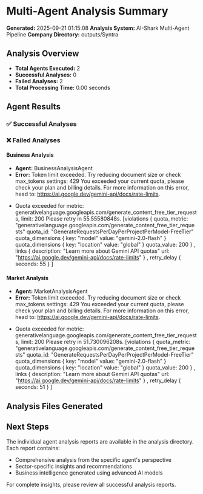 # Multi-Agent Analysis Summary

**Generated:** 2025-09-21 01:15:08
**Analysis System:** AI-Shark Multi-Agent Pipeline
**Company Directory:** outputs/Syntra

## Analysis Overview

- **Total Agents Executed:** 2
- **Successful Analyses:** 0
- **Failed Analyses:** 2
- **Total Processing Time:** 0.00 seconds

## Agent Results

### ✅ Successful Analyses


### ❌ Failed Analyses

#### Business Analysis
- **Agent:** BusinessAnalysisAgent
- **Error:** Token limit exceeded. Try reducing document size or check max_tokens settings: 429 You exceeded your current quota, please check your plan and billing details. For more information on this error, head to: https://ai.google.dev/gemini-api/docs/rate-limits.
* Quota exceeded for metric: generativelanguage.googleapis.com/generate_content_free_tier_requests, limit: 200
Please retry in 55.55580848s. [violations {
  quota_metric: "generativelanguage.googleapis.com/generate_content_free_tier_requests"
  quota_id: "GenerateRequestsPerDayPerProjectPerModel-FreeTier"
  quota_dimensions {
    key: "model"
    value: "gemini-2.0-flash"
  }
  quota_dimensions {
    key: "location"
    value: "global"
  }
  quota_value: 200
}
, links {
  description: "Learn more about Gemini API quotas"
  url: "https://ai.google.dev/gemini-api/docs/rate-limits"
}
, retry_delay {
  seconds: 55
}
]

#### Market Analysis
- **Agent:** MarketAnalysisAgent
- **Error:** Token limit exceeded. Try reducing document size or check max_tokens settings: 429 You exceeded your current quota, please check your plan and billing details. For more information on this error, head to: https://ai.google.dev/gemini-api/docs/rate-limits.
* Quota exceeded for metric: generativelanguage.googleapis.com/generate_content_free_tier_requests, limit: 200
Please retry in 51.730096208s. [violations {
  quota_metric: "generativelanguage.googleapis.com/generate_content_free_tier_requests"
  quota_id: "GenerateRequestsPerDayPerProjectPerModel-FreeTier"
  quota_dimensions {
    key: "model"
    value: "gemini-2.0-flash"
  }
  quota_dimensions {
    key: "location"
    value: "global"
  }
  quota_value: 200
}
, links {
  description: "Learn more about Gemini API quotas"
  url: "https://ai.google.dev/gemini-api/docs/rate-limits"
}
, retry_delay {
  seconds: 51
}
]


## Analysis Files Generated


## Next Steps

The individual agent analysis reports are available in the analysis directory. Each report contains:
- Comprehensive analysis from the specific agent's perspective
- Sector-specific insights and recommendations
- Business intelligence generated using advanced AI models

For complete insights, please review all successful analysis reports.
